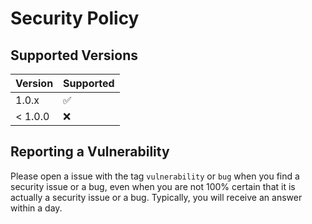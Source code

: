 # Security Policy

## Supported Versions

| Version | Supported          |
| ------- | ------------------ |
| 1.0.x   | :white_check_mark: |
| < 1.0.0 | :x:                |

## Reporting a Vulnerability

Please open a issue with the tag `vulnerability` or `bug` when you find a security issue or a bug,
even when you are not 100% certain that it is actually a security issue or a bug. Typically, you will receive an answer within a day.
